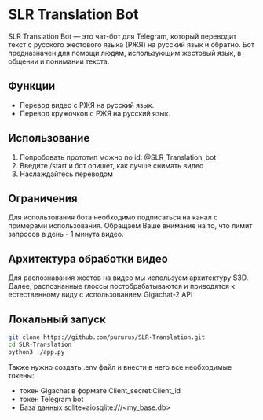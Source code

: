 # SLR Translation Bot

SLR Translation Bot — это чат-бот для Telegram, который переводит текст с русского жестового языка (РЖЯ) на русский язык и обратно. Бот предназначен для помощи людям, использующим жестовый язык, в общении и понимании текста.

## Функции

- Перевод видео с РЖЯ на русский язык.
- Перевод кружочков с РЖЯ на русский язык.

## Использование

1) Попробовать прототип можно по id: @SLR_Translation_bot
2) Введите /start и бот опишет, как лучше снимать видео
3) Наслаждайтесь переводом

## Ограничения

Для использования бота необходимо подписаться на канал с примерами использования.
Обращаем Ваше внимание на то, что лимит запросов в день - 1 минута видео.

## Архитектура обработки видео

Для распознавания жестов на видео мы используем архитектуру S3D. Далее, распознанные глоссы постобрабатываются и приводятся к естественному виду с использованием Gigachat-2 API

## Локальный запуск

```bash
git clone https://github.com/pururus/SLR-Translation.git
cd SLR-Translation
python3 ./app.py
```

Также нужно создать .env файл и внести в него все необходимые токены:

- токен Gigachat в формате Client_secret:Client_id
- токен Telegram bot
- База данных sqlite+aiosqlite:///<my_base.db>